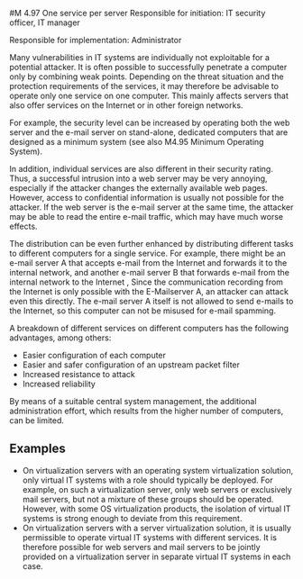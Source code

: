 #M 4.97 One service per server
Responsible for initiation: IT security officer, IT manager

Responsible for implementation: Administrator

Many vulnerabilities in IT systems are individually not exploitable for a potential attacker. It is often possible to successfully penetrate a computer only by combining weak points. Depending on the threat situation and the protection requirements of the services, it may therefore be advisable to operate only one service on one computer. This mainly affects servers that also offer services on the Internet or in other foreign networks.

For example, the security level can be increased by operating both the web server and the e-mail server on stand-alone, dedicated computers that are designed as a minimum system (see also M4.95 Minimum Operating System).

In addition, individual services are also different in their security rating. Thus, a successful intrusion into a web server may be very annoying, especially if the attacker changes the externally available web pages. However, access to confidential information is usually not possible for the attacker. If the web server is the e-mail server at the same time, the attacker may be able to read the entire e-mail traffic, which may have much worse effects.

The distribution can be even further enhanced by distributing different tasks to different computers for a single service. For example, there might be an e-mail server A that accepts e-mail from the Internet and forwards it to the internal network, and another e-mail server B that forwards e-mail from the internal network to the Internet , Since the communication recording from the Internet is only possible with the E-Mailserver A, an attacker can attack even this directly. The e-mail server A itself is not allowed to send e-mails to the Internet, so this computer can not be misused for e-mail spamming.

A breakdown of different services on different computers has the following advantages, among others:

* Easier configuration of each computer
* Easier and safer configuration of an upstream packet filter
* Increased resistance to attack
* Increased reliability


By means of a suitable central system management, the additional administration effort, which results from the higher number of computers, can be limited.



## Examples 
* On virtualization servers with an operating system virtualization solution, only virtual IT systems with a role should typically be deployed. For example, on such a virtualization server, only web servers or exclusively mail servers, but not a mixture of these groups should be operated. However, with some OS virtualization products, the isolation of virtual IT systems is strong enough to deviate from this requirement.
* On virtualization servers with a server virtualization solution, it is usually permissible to operate virtual IT systems with different services. It is therefore possible for web servers and mail servers to be jointly provided on a virtualization server in separate virtual IT systems in each case.




